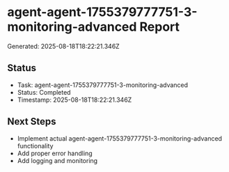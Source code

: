 # agent-agent-1755379777751-3-monitoring-advanced Report

Generated: 2025-08-18T18:22:21.346Z

## Status
- Task: agent-agent-1755379777751-3-monitoring-advanced
- Status: Completed
- Timestamp: 2025-08-18T18:22:21.346Z

## Next Steps
- Implement actual agent-agent-1755379777751-3-monitoring-advanced functionality
- Add proper error handling
- Add logging and monitoring
